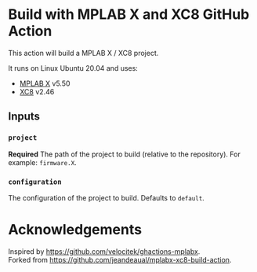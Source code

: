 # Build with MPLAB X and XC8 GitHub Action

This action will build a MPLAB X / XC8 project.

It runs on Linux Ubuntu 20.04 and uses:

* [MPLAB X](https://www.microchip.com/en-us/development-tools-tools-and-software/mplab-x-ide) v5.50
* [XC8](https://www.microchip.com/en-us/development-tools-tools-and-software/mplab-xc-compilers) v2.46

## Inputs

### `project`

**Required** The path of the project to build (relative to the repository). For example: `firmware.X`.

### `configuration`

The configuration of the project to build. Defaults to `default`.

<!-- ## Example Usage

Add the following `.github/workflows/build.yml` file to your project:

```yaml
name: Build
on:
  push:
    branches:
      - master
  pull_request:
    branches:
      - master
jobs:
  build:
    name: Build the project
    runs-on: ubuntu-latest
    steps:
      - name: Download the source code
        uses: actions/checkout@v1
      - name: Build
        uses: JolonB/mplabv5.50-xc8-build-action@v0.2.0
        with:
          project: firmware.X
          configuration: default
``` -->

# Acknowledgements

Inspired by <https://github.com/velocitek/ghactions-mplabx>.  
Forked from <https://github.com/jeandeaual/mplabx-xc8-build-action>.